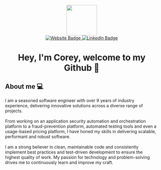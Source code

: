 <div id="header" align="center">
  <img src="https://media.giphy.com/media/WFZvB7VIXBgiz3oDXE/giphy.gif" width="100"/>
</div>
<div id="badges" align="center">
   <a href="https://www.coreyduffy.com/">
    <img src="https://img.shields.io/badge/Website-grey?style=for-the-badge&logo=html5&logoColor=white" alt="Website Badge"/>
  </a>
  <a href="https://www.linkedin.com/in/coreyduffy/">
    <img src="https://img.shields.io/badge/LinkedIn-blue?style=for-the-badge&logo=linkedin&logoColor=white" alt="LinkedIn Badge"/>
  </a>
</div>

<h1 align="center">
  Hey, I'm Corey, welcome to my Github 👋
</h1>

<h2>
About me 💻
</h2>
  <p>
I am a seasoned software engineer with over 9 years of industry experience, delivering innovative solutions across a diverse range of projects.
<br/>
<br/>
From working on an application security automation and orchestration platform to a fraud-prevention platform, automated testing tools and even a usage-based pricing platform, I have honed my skills in delivering scalable, performant and robust software.  
<br/>
<br/>
I am a strong believer in clean, maintainable code and consistently implement best practices and test-driven development to ensure the highest quality of work. My passion for technology and problem-solving drives me to continuously learn and improve my craft.
</p>

<!--

**coreyduffy/coreyduffy** is a ✨ _special_ ✨ repository because its `README.md` (this file) appears on your GitHub profile.

Here are some ideas to get you started:

- 🔭 I’m currently working on ...
- 🌱 I’m currently learning ...
- 👯 I’m looking to collaborate on ...
- 🤔 I’m looking for help with ...
- 💬 Ask me about ...
- 📫 How to reach me: ...
- 😄 Pronouns: ...
- ⚡ Fun fact: ...
-->

